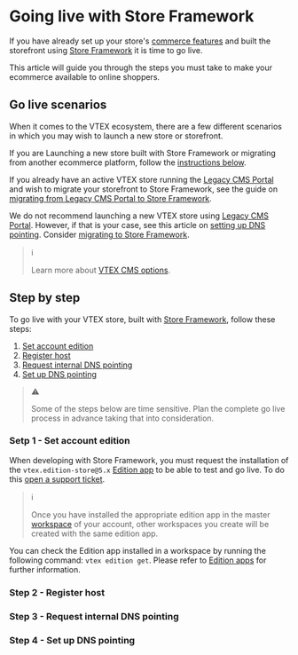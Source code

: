 # Going live with Store Framework

If you have already set up your store's [commerce features](https://help.vtex.com/tracks) and built the storefront using [Store Framework](https://developers.vtex.com/vtex-developer-docs/docs/vtex-io-documentation-what-is-vtex-store-framework) it is time to go live.

This article will guide you through the steps you must take to make your ecommerce available to online shoppers.

## Go live scenarios

When it comes to the VTEX ecosystem, there are a few different scenarios in which you may wish to launch a new store or storefront.

If you are Launching a new store built with Store Framework or migrating from another ecommerce platform, follow the [instructions below](#step-by-step).

If you already have an active VTEX store running the [Legacy CMS Portal](https://help.vtex.com/en/tracks/cms--2YcpgIljVaLVQYMzxQbc3z/1oN446gRGcR2s70RvBCAmj) and wish to migrate your storefront to Store Framework, see the guide on [migrating from Legacy CMS Portal to Store Framework](https://developers.vtex.com/vtex-developer-docs/docs/vtex-io-documentation-migrating-storefront-from-legacy-to-io).

We do not recommend launching a new VTEX store using [Legacy CMS Portal](https://help.vtex.com/en/tracks/cms--2YcpgIljVaLVQYMzxQbc3z/1oN446gRGcR2s70RvBCAmj). However, if that is your case, see this article on [setting up DNS pointing](https://help.vtex.com/en/tutorial/configuring-dns-pointing-to-vtex). Consider [migrating to Store Framework](https://developers.vtex.com/vtex-developer-docs/docs/vtex-io-documentation-migrating-storefront-from-legacy-to-io).

> ℹ️
>
> Learn more about [VTEX CMS options](https://help.vtex.com/tracks/cms--2YcpgIljVaLVQYMzxQbc3z).

## Step by step

To go live with your VTEX store, built with [Store Framework](https://developers.vtex.com/vtex-developer-docs/docs/vtex-io-documentation-what-is-vtex-store-framework), follow these steps:
1. [Set account edition](#step-1---set-account-edition)
2. [Register host](#step-2---register-host)
3. [Request internal DNS pointing](#step-3---request-internal-pointing)
4. [Set up DNS pointing](#step-4---set-up-dns-pointing)

> ⚠️
>
> Some of the steps below are time sensitive. Plan the complete go live process in advance taking that into consideration.

### Setp 1 - Set account edition

When developing with Store Framework, you must request the installation of the `vtex.edition-store@5.x` [Edition app](https://developers.vtex.com/vtex-developer-docs/docs/vtex-io-documentation-edition-app) to be able to test and go live. To do this [open a support ticket](https://help.vtex.com/en/support).

> ℹ️
>
> Once you have installed the appropriate edition app in the master [workspace](https://developers.vtex.com/vtex-developer-docs/docs/vtex-io-documentation-workspace) of your account, other workspaces you create will be created with the same edition app.

You can check the Edition app installed in a workspace by running the following command: `vtex edition get`. Please refer to [Edition apps](https://developers.vtex.com/vtex-developer-docs/docs/vtex-io-documentation-edition-app) for further information.

### Step 2 - Register host

### Step 3 - Request internal DNS pointing

### Step 4 - Set up DNS pointing
